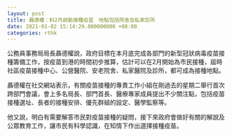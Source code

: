 ```yaml
---
layout: post
title: 聶德權：料2月啟動接種疫苗　地點包括院舍及私家診所
date: 2021-01-02 15:14:29.000000000 +08:00
categories: rthk
---
```


公務員事務局局長聶德權說，政府目標在本月底完成各部門的新型冠狀病毒疫苗接種籌備工作，按疫苗到港的時間初步推算，估計可以在2月開始為市民接種，屆時社區疫苗接種中心、公營醫院、安老院舍、私家醫院及診所，都可成為接種地點。

聶德權在社交網站表示，有關疫苗接種的專責工作小組在剛過去的星期二舉行首次跨部門會議，會上多名局長、部門首長、醫療專家成員提出不少關注點，包括疫苗接種選址、長者的接種安排、優先群組的設定、醫學監察等。

他又說，明白有需要解答市民對疫苗接種的疑問，接下來政府會做好有關的解說及公眾教育工作，讓市民有科學認識，在知情下作出選擇接種疫苗。
